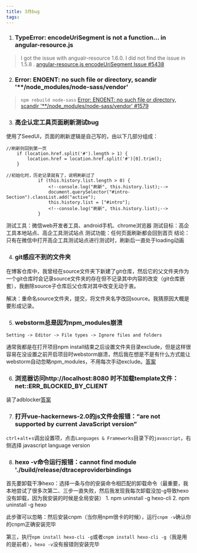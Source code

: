 ```yaml
---
title: 3月bug
tags:
---
```

1. ### TypeError: encodeUriSegment is not a function... in angular-resource.js

> I got the issue with angualr-resource 1.6.0. I did not find the issue in 1.5.8 . [angular-resource.js encodeUriSegment Issue #5438](https://github.com/angular/angular.js/issues/5438)

2. ### Error: ENOENT: no such file or directory, scandir '**/node_modules/node-sass/vendor'

> `npm rebuild node-sass` [Error: ENOENT: no such file or directory, scandir '**/node_modules/node-sass/vendor' #1579](https://github.com/sass/node-sass/issues/1579)

3. ### 高企认定工具页面刷新测试bug

使用了SeedUI，页面的刷新逻辑是自己写的，由以下几部分组成：

```
//刷新则回到第一页
    if (location.href.split('#').length > 1) {
        location.href = location.href.split('#')[0].trim();
    }
    
//初始化时，历史记录就有了，说明刷新过了
            if (this.history.list.length > 0) {
                <!--console.log("刷新", this.history.list);-->
                document.querySelector("#intro-Section").classList.add("active");
                this.history.list = ["#intro"];
                <!--console.log("刷新", this.history.list);-->
            }
```

测试工具：微信web开发者工具、android手机、chrome浏览器
测试目标：高企工具本地站点、高企工具测试站点
测试功能：任何页面刷新都会回到首页
结论：只有在微信中打开高企工具测试站点进行测试时，刷新后一直处于loading动画

4. ### git感应不到的文件夹

在博客仓库中，我曾经在source文件夹下新建了git仓库，然后它的父文件夹作为一个git仓库时会记录source文件夹的存在但不记录其中内容的改变（git仓库嵌套），我删除source子仓库后父仓库对其中改变无动于衷。

解决：重命名source文件夹，提交，将文件夹名字改回source。我猜原因大概是要形成记录。


5. ### webstorm总是因为npm_modules崩溃

`Setting -> Editor -> File types -> Ignore files and folders`

通常我都是在打开项目npm install结束之后设置文件夹目录exclude，但是这样很容易在没设置之前开启项目时webstorm崩溃，然后我在想是不是有什么方式能让webstorm自动忽略npm_modules，不用每次手动exclude。[答案](http://www.cnblogs.com/chengwb/p/6183440.html)

6. ### 浏览器访问http://localhost:8080 时不加载template文件：net::ERR_BLOCKED_BY_CLIENT

装了adblocker[答案](http://stackoverflow.com/questions/23341765/getting-neterr-blocked-by-client-error-on-some-ajax-calls)

7. ### 打开vue-hackernews-2.0的js文件会报错：“are not supported by current JavaScript version”

`ctrl`+`alt`+`s`调出设置项，点击`Languages & Frameworks`目录下的`javascript`，右侧选择 javascript language version

8. ### hexo -v命令运行报错：cannot find module './build/release/dtraceproviderbindings

首先要卸载干净hexo：选择一条与你的安装命令相匹配的卸载命令（最重要，我本地尝试了很多次第二、三步一直失败，然后我发现我每次卸载没加-g导致hexo没有卸载，因为我安装的时候是全局安装）
    1. npm uninstall -g hexo-cli
    2. npm uninstall -g hexo

此步骤可以忽略：然后安装cnpm（当你用npm很卡的时候），运行`cnpm -v`确认你的cnpm正确安装完毕

第三，执行`npm install hexo-cli -g`或者`cnpm install hexo-cli -g`（我是用的是前者），`hexo -v`没有报错则安装完毕
